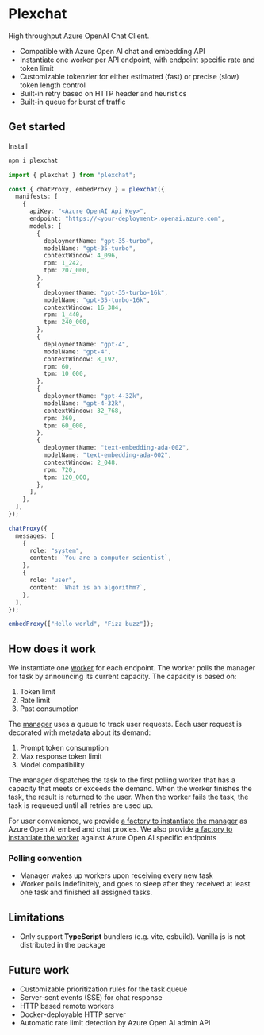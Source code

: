 # Plexchat

High throughput Azure OpenAI Chat Client.

- Compatible with Azure Open AI chat and embedding API
- Instantiate one worker per API endpoint, with endpoint specific rate and token limit
- Customizable tokenzier for either estimated (fast) or precise (slow) token length control
- Built-in retry based on HTTP header and heuristics
- Built-in queue for burst of traffic


## Get started

Install

```bash
npm i plexchat
```

```ts
import { plexchat } from "plexchat";

const { chatProxy, embedProxy } = plexchat({
  manifests: [
    {
      apiKey: "<Azure OpenAI Api Key>",
      endpoint: "https://<your-deployment>.openai.azure.com",
      models: [
        {
          deploymentName: "gpt-35-turbo",
          modelName: "gpt-35-turbo",
          contextWindow: 4_096,
          rpm: 1_242,
          tpm: 207_000,
        },
        {
          deploymentName: "gpt-35-turbo-16k",
          modelName: "gpt-35-turbo-16k",
          contextWindow: 16_384,
          rpm: 1_440,
          tpm: 240_000,
        },
        {
          deploymentName: "gpt-4",
          modelName: "gpt-4",
          contextWindow: 8_192,
          rpm: 60,
          tpm: 10_000,
        },
        {
          deploymentName: "gpt-4-32k",
          modelName: "gpt-4-32k",
          contextWindow: 32_768,
          rpm: 360,
          tpm: 60_000,
        },
        {
          deploymentName: "text-embedding-ada-002",
          modelName: "text-embedding-ada-002",
          contextWindow: 2_048,
          rpm: 720,
          tpm: 120_000,
        },
      ],
    },
  ],
});

chatProxy({
  messages: [
    {
      role: "system",
      content: `You are a computer scientist`,
    },
    {
      role: "user",
      content: `What is an algorithm?`,
    },
  ],
});

embedProxy(["Hello world", "Fizz buzz"]);
```

## How does it work

We instantiate one [worker](https://github.com/chuanqisun/plexchat/blob/master/src/scheduler/worker.ts) for each endpoint. The worker polls the manager for task by announcing its current capacity. The capacity is based on:
1. Token limit
2. Rate limit
3. Past consumption

The [manager](https://github.com/chuanqisun/plexchat/blob/master/src/scheduler/manager.ts) uses a queue to track user requests. Each user request is decorated with metadata about its demand:
1. Prompt token consumption
2. Max response token limit
3. Model compatibility

The manager dispatches the task to the first polling worker that has a capacity that meets or exceeds the demand. When the worker finishes the task, the result is returned to the user. When the worker fails the task, the task is requeued until all retries are used up.

For user convenience, we provide [a factory to instantiate the manager](https://github.com/chuanqisun/plexchat/blob/master/src/plexchat/plexchat.ts) as Azure Open AI embed and chat proxies. We also provide [a factory to instantiate the worker](https://github.com/chuanqisun/plexchat/blob/master/src/plexchat/plexchat-worker.ts) against Azure Open AI specific endpoints


### Polling convention

- Manager wakes up workers upon receiving every new task
- Worker polls indefinitely, and goes to sleep after they received at least one task and finished all assigned tasks.

## Limitations

- Only support **TypeScript** bundlers (e.g. vite, esbuild). Vanilla js is not distributed in the package

## Future work

- Customizable prioritization rules for the task queue
- Server-sent events (SSE) for chat response
- HTTP based remote workers
- Docker-deployable HTTP server
- Automatic rate limit detection by Azure Open AI admin API
